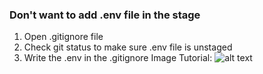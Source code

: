 ### Don't want to add .env file in the stage
1. Open .gitignore file
2. Check git status to make sure .env file is unstaged
3. Write the .env in the .gitignore
Image Tutorial:
![alt text](https://drive.google.com/file/d/1TNk8aoCjyDHGsCLgNzsI85jzohPU8yzp/preview)